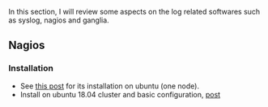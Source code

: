 In this section, I will review some aspects on the log related softwares such as syslog, nagios and ganglia.

## Nagios

### Installation

* See [this post](https://websiteforstudents.com/install-nagios-server-on-ubuntu-16-04-17-10-18-04-lts-server/) for its installation on ubuntu (one node).
* Install on ubuntu 18.04 cluster and basic configuration, [post](https://help.ubuntu.com/lts/serverguide/nagios.html.en)